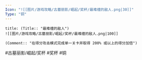 ```yaml
---
Icon: "![[图片/游戏攻略/古墓丽影/崛起/奖杯/最难缠的敌人.png|30]]"
Type: "铜"
---
```

```ad-common-bronze-trophy
title: (Title:: "最难缠的敌人")
![[图片/游戏攻略/古墓丽影/崛起/奖杯/最难缠的敌人.png|100]]

(Comment:: "在得分攻击模式完成单一关卡并取得 200% 或以上的得分加倍")
```

#古墓丽影/崛起/奖杯 #奖杯 #铜
